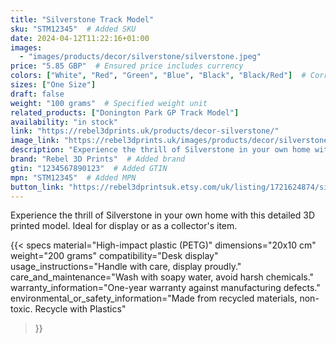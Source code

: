 ```yaml
---
title: "Silverstone Track Model"
sku: "STM12345"  # Added SKU
date: 2024-04-12T11:22:16+01:00
images:
  - "images/products/decor/silverstone/silverstone.jpeg"
price: "5.85 GBP"  # Ensured price includes currency
colors: ["White", "Red", "Green", "Blue", "Black", "Black/Red"]  # Corrected color formatting
sizes: ["One Size"]
draft: false
weight: "100 grams"  # Specified weight unit
related_products: ["Donington Park GP Track Model"]
availability: "in stock"
link: "https://rebel3dprints.uk/products/decor-silverstone/"
image_link: "https://rebel3dprints.uk/images/products/decor/silverstone/silverstone.jpeg"
description: "Experience the thrill of Silverstone in your own home with this detailed 3D printed model. Ideal for display or as a collector's item."
brand: "Rebel 3D Prints"  # Added brand
gtin: "1234567890123"  # Added GTIN
mpn: "STM12345"  # Added MPN
button_link: "https://rebel3dprintsuk.etsy.com/uk/listing/1721624874/silverstone-race-track-scale-model-with"
---
```

Experience the thrill of Silverstone in your own home with this detailed 3D printed model. Ideal for display or as a collector's item.

{{< specs
    material="High-impact plastic (PETG)"
    dimensions="20x10 cm"
    weight="200 grams"
    compatibility="Desk display"
    usage_instructions="Handle with care, display proudly."
    care_and_maintenance="Wash with soapy water, avoid harsh chemicals."
    warranty_information="One-year warranty against manufacturing defects."
    environmental_or_safety_information="Made from recycled materials, non-toxic. Recycle with Plastics"
>}}
